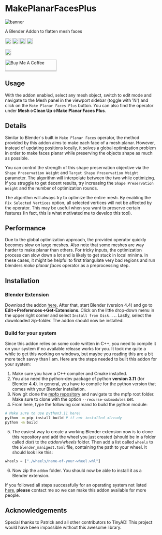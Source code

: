 # MakePlanarFacesPlus

![banner](images/MakePlanarFacesPlusBanner.png)

A Blender Addon to flatten mesh faces

<a href="https://www.github.com/AntonFlorey/MakePlanarFacesPlus/releases"><img src="https://img.shields.io/github/v/release/AntonFlorey/MakePlanarFacesPlus" alt="Badge displaying release version." style="height:20px"/></a> <a href="https://www.github.com/AntonFlorey/MakePlanarFacesPlus/releases"><img src="https://img.shields.io/github/downloads/AntonFlorey/MakePlanarFacesPlus/total.svg" alt="Repo total downloads count." style="height:20px"/></a> <a href="https://github.com/AntonFlorey/MakePlanarFacesPlus/blob/main/LICENSE"><img src="https://img.shields.io/github/license/AntonFlorey/MakePlanarFacesPlus" alt="Badge displaying license." style="height:20px"/></a> <a href="https://github.com/AntonFlorey/MakePlanarFacesPlus"><img src="https://img.shields.io/github/stars/AntonFlorey/MakePlanarFacesPlus?style=social" alt="Badge displaying count of GitHub stars." style="height:20px"/></a>

<a href="https://github.com/patr-schm/TinyAD"><img src="https://img.shields.io/badge/Powered%20by-TinyAD-blue" alt="Badge referencing TinyAD." style="height:20px"/></a>

<a href="https://buymeacoffee.com/antonflorei" target="_blank"><img src="https://www.buymeacoffee.com/assets/img/custom_images/yellow_img.png" alt="Buy Me A Coffee" style="height: 37px !important;width: 170px !important;box-shadow: 0px 3px 2px 0px rgba(190, 190, 190, 0.5) !important;-webkit-box-shadow: 0px 3px 2px 0px rgba(190, 190, 190, 0.5) !important;" ></a>

## Usage
With the addon enabled, select any mesh object, switch to edit mode and navigate to the Mesh panel in the viewport sidebar (toggle with 'N') and click on the `Make Planar Faces Plus` button. You can also find the operator under **Mesh->Clean Up->Make Planar Faces Plus**.

## Details
Similar to Blender's built in `Make Planar Faces` operator, the method provided by this addon aims to make each face of a mesh planar. However, instead of updating positions locally, it solves a global optimization problem in order to make faces planar while preserving the objects shape as much as possible.

You can control the strength of this shape preservation objective via the `Shape Preservation Weight` and `Target Shape Preservation Weight` parameter. The algorithm will interpolate between the two while optimizing. If you struggle to get decent results, try increasing the `Shape Preservation Weight` and the number of optimization rounds.

The algorithm will always try to optimize the entire mesh. By enabling the `Fix Selected Vertices` option, all selected vertices will not be affected by the operator. This may be useful when you want to preserve certain features (In fact, this is what motivated me to develop this tool).

## Performance
Due to the global optimization approach, the provided operator quickly becomes slow on large meshes. Also note that some meshes are way harder to make planar than others. For tricky inputs, the optimization process can slow down a lot and is likely to get stuck in local minima. In these cases, it might be helpful to first triangulate very bad regions and run blenders *make planar faces* operator as a preprocessing step.

## Installation
### Blender Extension
Download the addon [here](https://github.com/AntonFlorey/MakePlanarFacesPlus/releases). After that, start Blender (version 4.4) and go to  
 **Edit->Preferences->Get-Extensions**. Click on the little drop-down menu in the upper right corner and select `Install from Disk...`. Lastly, select the downloaded zip-folder. The addon should now be installed.

### Build for your system
Since this addon relies on some code written in C++, you need to compile it on your system if no available release works for you. It took me quite a while to get this working on windows, but maybe you reading this are a bit more tech savvy than I am. Here are the steps needed to built this addon for your system:

1. Make sure you have a C++ compiler and Cmake installed. 
2. You also need the python-dev package of python **version 3.11** (for Blender 4.4). In general, you have to compile for the python version that comes with your Blender installation.
3. Now git clone the [mpfp repository](https://github.com/AntonFlorey/mpfp) and navigate to the mpfp root folder. Make sure to clone with the option `--recurse-submodules` set.
4. From here, type the following command to build the python module:
```bash
# Make sure to use python3.11 here!
python -m pip install build # if not installed already
python -m build
```
5. The easiest way to create a working Blender extension now is to clone this repository and add the wheel you just created (should be in a folder called *dist*) to the *addon/wheels* folder. Then add a list called `wheels` to the `blender_manigest.toml` file, containing the path to your wheel. It should look like this:

```python
wheels = ["./wheels/name-of-your-wheel.whl"]
```
6. Now zip the `addon` folder. You should now be able to install it as a Blender extension.

If you followed all steps successfully for an operating system not listed [here](https://github.com/AntonFlorey/MakePlanarFacesPlus/releases), **please** contact me so we can make this addon available for more people.

## Acknowledgements
Special thanks to Patrick and all other contributors to TinyAD! This project would have been impossible without this awesome library.
